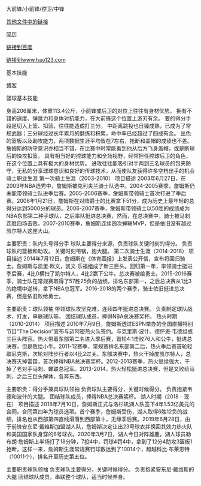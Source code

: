 大前锋/小前锋/控卫/中锋

[其他文件中的链接](https://www.jianguoyun.com/d/home#/sandbox/17e8aa4/17c4b6a747d0bf00/%2F%E8%AF%BE%E4%BB%B6/?previewingFileName=%E7%AC%AC%E4%B8%80%E6%AC%A1%E8%AF%BE%E8%AF%BE%E4%BB%B6.pdf)

[简历](https://github.com/lilinnihaomath/lilinnihaomath.github.io/blob/main/topmagazine.pdf)

[链接到百度][1]

[链接到www.hao123.com][2]  

[1]:https://www.baidu.com  
[2]:https://www.hao123.com


基本技能

[博客](https://www.cnblogs.com/downey-blog/)

篮球基本技能

身高206厘米，体重113.4公斤，小前锋或后卫的对位上往往有身材优势。
拥有不错的速度、弹跳力和身体对抗能力，在大前锋这个位置上游刃有余。
要的得分手段是切入上篮、扣篮，往往能造成打三分。
中距离跳投也日臻成熟，已成为了常规武器；三分球经过长年累月的磨练和积累，命中率已经超过了四成有余。
出色的篮板以及助攻能力，两项数据生涯平均皆在7左右，抢断和盖帽的成绩也不差。
詹姆斯的防守意识亦相当不错，在比赛中时常能看到他从后方飞身盖帽，或是断球后的快攻扣篮。
具有相当好的控球能力和全场视野，经常担任控球后卫的角色，在这个位置上具有极大的身材优势。
进攻往往能吸引对手两到三名球员的包夹防守，无私的分享球球意识和良好的传球技术，从而使队友获得许多空档出手的机会
骑士职业生涯
第一次骑士生涯（2003-2010）
项目描述
2003年6月27日，在2003年NBA选秀中，詹姆斯被克利夫兰骑士队选中。2004-2005赛季，詹姆斯仍未能带领骑士队进季后赛。2005-2006赛季，詹姆斯带领骑士首次打进了季后赛。2006年1月21日，詹姆斯在对阵爵士的比赛拿下51分，成为历史上最年轻的总得分达到5000分的球员。2006-2007赛季，詹姆斯带领骑士以50胜的成绩成为NBA东部第二种子球队，之后率队挺进总决赛，然而，在总决赛中，骑士被马刺连胜四场击败。2007-2010赛季，詹姆斯连续四次蝉联MVP，但是依旧没有越过凯尔特人这座大山。

主要职责：队内头号得分手
球队主要得分来源，负责球队关键时刻的得分。
负责球队的篮板和助攻。
关键时刻甩锅，抱大腿。
第二次骑士生涯（2014-2018）
项目描述
2014年7月12日，詹姆斯在《体育画报》上发表公开信，宣布将回归骑士。詹姆斯与凯里·欧文，凯文·乐福组成了新三巨头。回归第一年，率领骑士挺进季后赛，4比0横扫了凯尔特人，4比2赢下公牛。总决赛被给勇士。2015-2016赛季，骑士队在常规赛取得了57胜25负的战绩，排名东部第一，之后总决赛从1比3的绝境中逆转，拿下NBA总冠军。2016-2018的两个赛季，骑士依旧挺进总决赛，但是依旧败给勇士。

主要职责：球队领袖
带领球队攻坚克难，连续四年挺进总决赛。
负责制定球队战术，打发，串联球队等。
团结球队成员，捧得NBA总决赛奖杯。
热火时期（2010-2014）
项目描述
2010年7月9日，詹姆斯透过ESPN举办的全国直播特别节目“The Decision”宣布与迈阿密热火队签约。与克里斯·波什、德怀恩·韦德组成三巨头阵容。热火带着东部第二名进入季后赛，首轮4:1击败76人和公牛，挺进总决赛，但是败给小牛。2011-12赛季，常规赛排名东部第二后，热火季后赛首轮轻取尼克斯，次轮对阵步行者以4比2过关。东部决赛中，热火干掉度凯尔特人，总决赛灭掉雷霆，首次捧得NBA总决赛奖杯。2012-2013赛季，热火继续强大，干掉了老对手马刺，蝉联总冠军。2013-2014，热火轻松挺进总决赛，但是又败给马刺，之后三巨头解体，各奔东西。

主要职责：得分手兼具球队领袖
负责球队主要得分，关键时候得分。
负责抱紧韦德和波什的大腿。
团结球队成员，捧得NBA总决赛奖杯。
湖人时期（2018 - 现在）
项目描述
2018年7月10日，詹姆斯正式与洛杉矶湖人队签下4年1.53亿美元的合同，合同第四年为球员选项。首个赛季，詹姆斯受伤，湖人取得6胜12负的战绩，排名也从西部第四直线滑落到西部第十，无缘季后赛。2019年6月28日，由于前锋安东尼·戴维斯加盟湖人队，詹姆斯决定让出23号球衣并换回其效力热火队和美国国家队身穿的6号球衣。2020年3月7日，湖人今日对阵雄鹿，湖人球员勒布朗·詹姆斯上半场打了18分钟，7投4中，罚球4罚4中，拿到了12分4助攻3篮板1抢断。这样一来，詹姆斯生涯常规赛罚球数达到了10014个，超越科比·布莱恩特（10011个），排名升至历史第五位。

主要职责球队领袖
负责球队主要得分，关键时候得分。
负责抱紧安东尼·戴维斯的大腿
团结球队成员，串联整个球队，适当时候养身。

